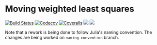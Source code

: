# Moving weighted least squares

[![Build Status](https://travis-ci.com/vutunganh/MovingWeightedLeastSquares.jl.svg?branch=master)](https://travis-ci.com/vutunganh/MovingWeightedLeastSquares.jl)
[![Codecov](https://codecov.io/gh/vutunganh/MovingWeightedLeastSquares.jl/branch/master/graph/badge.svg)](https://codecov.io/gh/vutunganh/MovingWeightedLeastSquares.jl)
[![Coveralls](https://coveralls.io/repos/github/vutunganh/MovingWeightedLeastSquares.jl/badge.svg?branch=master)](https://coveralls.io/github/vutunganh/MovingWeightedLeastSquares.jl?branch=master)
[![](https://img.shields.io/badge/docs-latest-blue.svg)](https://vutunganh.github.io/MovingWeightedLeastSquares.jl/latest)
[![](https://img.shields.io/badge/docs-stable-blue.svg)](https://vutunganh.github.io/MovingWeightedLeastSquares.jl/stable)

Note that a rework is being done to follow Julia's naming convention. The changes are being worked on `naming-convention` branch.
